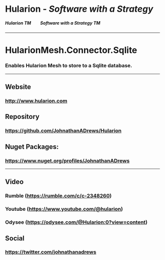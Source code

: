 
# Hularion - *Software with a Strategy*

##### Hularion TM &nbsp;&nbsp;&nbsp;&nbsp;&nbsp;&nbsp;&nbsp; Software with a Strategy TM

___

# HularionMesh.Connector.Sqlite
### Enables Hularion Mesh to store to a Sqlite database.

___

## Website
### http://www.hularion.com
 
## Repository
### https://github.com/JohnathanADrews/Hularion
 


## Nuget Packages:
### https://www.nuget.org/profiles/JohnathanADrews

___


## Video
### Rumble (https://rumble.com/c/c-2348260)
### Youtube (https://www.youtube.com/@hularion)
### Odysee (https://odysee.com/@Hularion:0?view=content)
 

## Social
### https://twitter.com/johnathanadrews